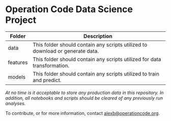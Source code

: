 # Operation Code Data Science Project

| Folder | Description |
|---|---|
| data | This folder should contain any scripts utilized to download or generate data. |
| features | This folder should contain any scripts utilized for data transformation. |
| models | This folder should contain any scripts utilized to train and predict. |

*At no time is it acceptable to store any production data in this repository. In addition, all notebooks and scripts should be cleared of any previously run analyses.*

To contribute, or for more information, contact alexb@operationcode.org.